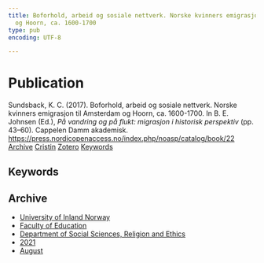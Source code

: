 ```yaml
---
title: Boforhold, arbeid og sosiale nettverk. Norske kvinners emigrasjon til Amsterdam
  og Hoorn, ca. 1600-1700
type: pub
encoding: UTF-8

---
```

<h1>Publication</h1>
<article id="csl-bib-container-NRAN34WK" class="csl-bib-container">
  <div class="csl-bib-body"> <div class="csl-entry">Sundsback, K. C. (2017). Boforhold, arbeid og sosiale nettverk. Norske kvinners emigrasjon til Amsterdam og Hoorn, ca. 1600-1700. In B. E. Johnsen (Ed.), <i>På vandring og på flukt: migrasjon i historisk perspektiv</i> (pp. 43–60). Cappelen Damm akademisk. <a href="https://press.nordicopenaccess.no/index.php/noasp/catalog/book/22">https://press.nordicopenaccess.no/index.php/noasp/catalog/book/22</a></div> </div>
  <div class="csl-bib-buttons">
    <a href="#taxonomy-article-NRAN34WK" alt="archive" class="csl-bib-button">Archive</a>
    <a href="https://app.cristin.no/results/show.jsf?id=1925604" alt="Cristin" class="csl-bib-button">Cristin</a>
    <a href="http://zotero.org/groups/5881554/items/NRAN34WK" alt="Zotero" class="csl-bib-button">Zotero</a>
    <a href="#keywords-article-NRAN34WK" alt="keywords" class="csl-bib-button">Keywords</a>
  </div>
  <div id="csl-bib-meta-container-NRAN34WK"></div>
</article>
<div id="csl-bib-meta-NRAN34WK" class="csl-bib-meta">
  <article id="keywords-article-NRAN34WK" class="keywords-article">
    <h1>Keywords</h1>
    
  </article>
  <article id="taxonomy-article-NRAN34WK" class="taxonomy-article">
    <h1>Archive</h1>
    <ul>
      <li>
        <a href="/en/archive/?key=3DCRN523">University of Inland Norway</a>
      </li>
      <li>
        <a href="/en/archive/?key=WYNZA47F">Faculty of Education</a>
      </li>
      <li>
        <a href="/en/archive/?key=XY7UYWKQ">Department of Social Sciences, Religion and Ethics</a>
      </li>
      <li>
        <a href="/en/archive/?key=6DB23HCM">2021</a>
      </li>
      <li>
        <a href="/en/archive/?key=35E3DG76">August</a>
      </li>
    </ul>
  </article>
</div>
